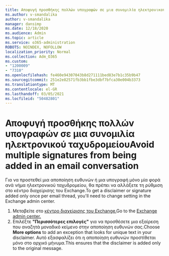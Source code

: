 ```yaml
---
title: Αποφυγή προσθήκης πολλών υπογραφών σε μια συνομιλία ηλεκτρονικού ταχυδρομείου
ms.author: v-smandalika
author: v-smandalika
manager: dansimp
ms.date: 12/18/2020
ms.audience: Admin
ms.topic: article
ms.service: o365-administration
ROBOTS: NOINDEX, NOFOLLOW
localization_priority: Normal
ms.collection: Adm_O365
ms.custom:
- "1200009"
- "7310"
ms.openlocfilehash: fe460e94307043b8d271111bed83e7b1c35b9b47
ms.sourcegitcommit: 251e2e82571fb3bb1fbe3dbf7bfca30e004b3373
ms.translationtype: MT
ms.contentlocale: el-GR
ms.lasthandoff: 03/05/2021
ms.locfileid: "50482801"
---
```

# <a name="avoid-multiple-signatures-from-being-added-in-an-email-conversation"></a><span data-ttu-id="92fcf-102">Αποφυγή προσθήκης πολλών υπογραφών σε μια συνομιλία ηλεκτρονικού ταχυδρομείου</span><span class="sxs-lookup"><span data-stu-id="92fcf-102">Avoid multiple signatures from being added in an email conversation</span></span>

<span data-ttu-id="92fcf-103">Για να προστεθεί μια αποποίηση ευθυνών ή μια υπογραφή μόνο μία φορά ανά νήμα ηλεκτρονικού ταχυδρομείου, θα πρέπει να αλλάξετε τη ρύθμιση στο κέντρο διαχείρισης του Exchange.</span><span class="sxs-lookup"><span data-stu-id="92fcf-103">To get a disclaimer or signature added only once per email thread, you'll need to change setting in the Exchange admin center.</span></span>

1. <span data-ttu-id="92fcf-104">Μεταβείτε στο [κέντρο διαχείρισης του Exchange.](https://go.microsoft.com/fwlink/p/?linkid=2059104)</span><span class="sxs-lookup"><span data-stu-id="92fcf-104">Go to the [Exchange admin center.](https://go.microsoft.com/fwlink/p/?linkid=2059104)</span></span>
2. <span data-ttu-id="92fcf-105">Επιλέξτε **"Περισσότερες επιλογές"** για να προσθέσετε μια εξαίρεση που αναζητά μοναδικό κείμενο στην αποποίηση ευθυνών σας.</span><span class="sxs-lookup"><span data-stu-id="92fcf-105">Choose **More options** to add an exception that looks for unique text in your disclaimer.</span></span> <span data-ttu-id="92fcf-106">Αυτό εξασφαλίζει ότι η αποποίηση ευθυνών προστίθεται μόνο στο αρχικό μήνυμα.</span><span class="sxs-lookup"><span data-stu-id="92fcf-106">This ensures that the disclaimer is added only to the original message.</span></span>

